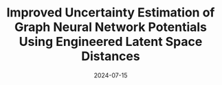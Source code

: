 ---
title: "Improved Uncertainty Estimation of Graph Neural Network Potentials Using Engineered Latent Space Distances"
collection: publications
permalink: /publication/2024-07-15_uq_engineered_latent_spaces
excerpt: 'We show that conformal prediction methods, with our novel latent space distance improvements, are the most well-calibrated and efficient approach for uncertainty quantification of relaxed energy calculations'
date: 2024-07-15
venue: 'arXiv'
paperurl: 'https://arxiv.org/abs/2407.10844'
image: '../images/uq_engineered_latent_spaces.png'
citation: '<b>Joseph Musielewicz</b>, Janice Lan, and Matt Uyttendaele "Predictive Uncertainty Quantification for Graph Neural Network Driven Relaxed Energy Calculations" <i>NeurIPS 2023 AI for Science Workshop</i>'
---